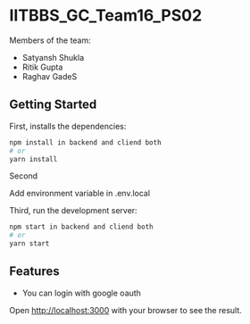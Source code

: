 # IITBBS_GC_Team16_PS02

Members of the team:

- Satyansh Shukla
- Ritik Gupta
- Raghav GadeS

## Getting Started

First, installs the dependencies:

```bash
npm install in backend and cliend both
# or
yarn install
```

Second

Add environment variable in .env.local

Third, run the development server:

```bash
npm start in backend and cliend both
# or
yarn start
```
## Features

- You can login with google oauth

Open [http://localhost:3000](http://localhost:3000) with your browser to see the result.
